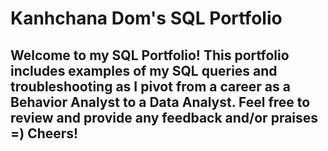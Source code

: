 # Kanhchana Dom's SQL Portfolio
## Welcome to my SQL Portfolio! This portfolio includes examples of my SQL queries and troubleshooting as I pivot from a career as a Behavior Analyst to a Data Analyst. Feel free to review and provide any feedback and/or praises =) Cheers!

